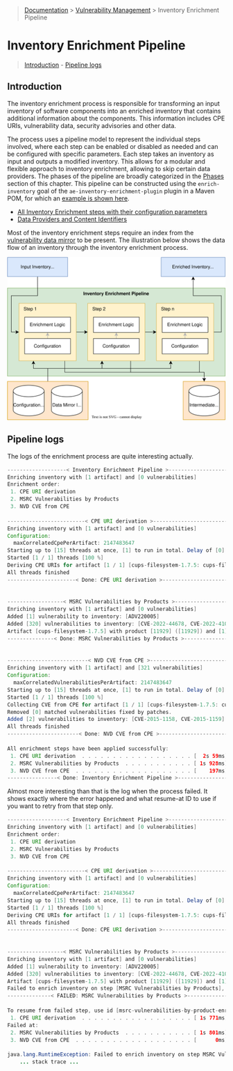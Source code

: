 > [Documentation](../../README.md) >
> [Vulnerability Management](../vulnerability-management.md) >
> Inventory Enrichment Pipeline

# Inventory Enrichment Pipeline

> [Introduction](#introduction) -
> [Pipeline logs](#pipeline-logs)

## Introduction

The inventory enrichment process is responsible for transforming an input inventory of software components into an
enriched inventory that contains additional information about the components.
This information includes CPE URIs, vulnerability data, security advisories and other data.

The process uses a pipeline model to represent the individual steps involved, where each step can be enabled or disabled
as needed and can be configured with specific parameters.
Each step takes an inventory as input and outputs a modified inventory.
This allows for a modular and flexible approach to inventory enrichment, allowing to skip certain data providers.
The phases of the pipeline are broadly categorized in the [Phases](#phases) section of this chapter.
This pipeline can be constructed using the `enrich-inventory` goal of the `ae-inventory-enrichment-plugin` plugin
in a Maven POM, for which an [example is shown here](inventory-enrichment-steps.md).

- [All Inventory Enrichment steps with their configuration parameters](inventory-enrichment-steps.md)
- [Data Providers and Content Identifiers](content-identifiers.md)

Most of the inventory enrichment steps require an index from the
[vulnerability data mirror](../data-mirror/vulnerability-data-mirror.md) to be present.
The illustration below shows the data flow of an inventory through the inventory enrichment process.

![Inventory Enrichment Pipeline Overview](inventory-enrichment-overview.svg)

## Pipeline logs

The logs of the enrichment process are quite interesting actually.

```java
-------------------< Inventory Enrichment Pipeline >--------------------
Enriching inventory with [1 artifact] and [0 vulnerabilities]
Enrichment order:
 1. CPE URI derivation
 2. MSRC Vulnerabilities by Products
 3. NVD CVE from CPE

-------------------------< CPE URI derivation >-------------------------
Enriching inventory with [1 artifact] and [0 vulnerabilities]
Configuration:
  maxCorrelatedCpePerArtifact: 2147483647
Starting up to [15] threads at once, [1] to run in total. Delay of [0] between each thread and [0] between each batch
Started [1 / 1] threads [100 %]
Deriving CPE URIs for artifact [1 / 1] [cups-filesystem-1.7.5: cups-filesystem 1.7.5]
All threads finished
----------------------< Done: CPE URI derivation >----------------------


------------------< MSRC Vulnerabilities by Products >------------------
Enriching inventory with [1 artifact] and [0 vulnerabilities]
Added [1] vulnerability to inventory: [ADV220005]
Added [320] vulnerabilities to inventory: [CVE-2022-44678, CVE-2022-41047, CVE-2022-44677, CVE-2022-41048, CVE-2022-44676, CVE-2022-41045, CVE-2022-44675, CVE-2023-21527, CVE-2022-41049, CVE-2022-44679, ...
Artifact [cups-filesystem-1.7.5] with product [11929] ([11929]) and [1] KB has [320 vulnerabilities] [1 advisories] [331 fixed by KB] from [652 & 649 -> 652] vulnerabilities/advisories
---------------< Done: MSRC Vulnerabilities by Products >---------------


--------------------------< NVD CVE from CPE >--------------------------
Enriching inventory with [1 artifact] and [321 vulnerabilities]
Configuration:
  maxCorrelatedVulnerabilitiesPerArtifact: 2147483647
Starting up to [15] threads at once, [1] to run in total. Delay of [0] between each thread and [0] between each batch
Started [1 / 1] threads [100 %]
Collecting CVE from CPE for artifact [1 / 1] [cups-filesystem-1.7.5: cups-filesystem 1.7.5]
Removed [0] matched vulnerabilities fixed by patches.
Added [2] vulnerabilities to inventory: [CVE-2015-1158, CVE-2015-1159]
All threads finished
-----------------------< Done: NVD CVE from CPE >-----------------------

All enrichment steps have been applied successfully:
 1. CPE URI derivation  . . . . . . . . . . . . . . . . . . [  2s 59ms]
 2. MSRC Vulnerabilities by Products  . . . . . . . . . . . [ 1s 928ms]
 3. NVD CVE from CPE  . . . . . . . . . . . . . . . . . . . [    197ms]
----------------< Done: Inventory Enrichment Pipeline >-----------------
```

Almost more interesting than that is the log when the process failed. It shows exactly where the error happened and
what resume-at ID to use if you want to retry from that step only.

```java
-------------------< Inventory Enrichment Pipeline >--------------------
Enriching inventory with [1 artifact] and [0 vulnerabilities]
Enrichment order:
 1. CPE URI derivation
 2. MSRC Vulnerabilities by Products
 3. NVD CVE from CPE

-------------------------< CPE URI derivation >-------------------------
Enriching inventory with [1 artifact] and [0 vulnerabilities]
Configuration:
  maxCorrelatedCpePerArtifact: 2147483647
Starting up to [15] threads at once, [1] to run in total. Delay of [0] between each thread and [0] between each batch
Started [1 / 1] threads [100 %]
Deriving CPE URIs for artifact [1 / 1] [cups-filesystem-1.7.5: cups-filesystem 1.7.5]
All threads finished
----------------------< Done: CPE URI derivation >----------------------


------------------< MSRC Vulnerabilities by Products >------------------
Enriching inventory with [1 artifact] and [0 vulnerabilities]
Added [1] vulnerability to inventory: [ADV220005]
Added [320] vulnerabilities to inventory: [CVE-2022-44678, CVE-2022-41047, CVE-2022-44677, CVE-2022-41048, CVE-2022-44676, CVE-2022-41045, CVE-2022-44675, CVE-2023-21527, CVE-2022-41049,
Artifact [cups-filesystem-1.7.5] with product [11929] ([11929]) and [1] KB has [320 vulnerabilities] [1 advisories] [331 fixed by KB] from [652 & 649 -> 652] vulnerabilities/advisories
Failed to enrich inventory on step [MSRC Vulnerabilities by Products], see stack trace below for more information.
--------------< FAILED: MSRC Vulnerabilities by Products >--------------

To resume from failed step, use id [msrc-vulnerabilities-by-product-enrichment]
 1. CPE URI derivation  . . . . . . . . . . . . . . . . . . [ 1s 771ms]
Failed at:
 2. MSRC Vulnerabilities by Products  . . . . . . . . . . . [ 1s 801ms]
 3. NVD CVE from CPE  . . . . . . . . . . . . . . . . . . . [      0ms]

java.lang.RuntimeException: Failed to enrich inventory on step MSRC Vulnerabilities by Products
    ... stack trace ...
```
